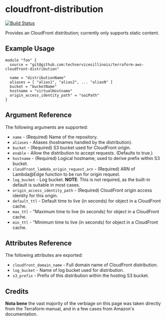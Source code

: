 # cloudfront-distribution

[![Build Status](https://drone.techservices.illinois.edu/api/badges/techservicesillinois/terraform-aws-cloudfront-distribution/status.svg)](https://drone.techservices.illinois.edu/techservicesillinois/terraform-aws-cloudfront-distribution)

Provides an CloudFront distribution; currently only supports static content.

Example Usage
-----------------

```hcl
module "foo" {
  source = "git@github.com:techservicesillinois/terraform-aws-cloudfront-distribution"

  name = "distributionName"
  aliases = [ "alias1", "alias2", ... "aliasN" ]
  bucket = "bucketName"
  hostname = "virtualHostname"
  origin_access_identity_path" = "oaiPath"
}
```

Argument Reference
-----------------

The following arguments are supported:

* `name` - (Required) Name of the repository.
* `aliases` - Aliases (hostnames handled by the distribution).
* `bucket` - (Required) S3 bucket used for CloudFront origin.
* `enable` - Allow the distribution to accept requests. (Defaults to true.)
* `hostname` - (Required) Logical hostname; used to derive prefix within S3 bucket.
* `cloudfront_lambda_origin_request_arn` - (Required) ARN of Lambda@Edge function to be run for origin request.
* `log_bucket` - Log bucket. **NOTE**: This is not required, as the built-in default is suitable in most cases.
* `origin_access_identity_path` - (Required) CloudFront origin access identity for this origin.
* `default_ttl` - Default time to live (in seconds) for object in a CloudFront cache.
* `max_ttl` - "Maximum time to live (in seconds) for object in a CloudFront cache.
* `min_ttl` - "Minimum time to live (in seconds) for object in a CloudFront cache.

Attributes Reference
--------------------

The following attributes are exported:

* `cloudfront_domain_name` - Full domain name of CloudFront distribution.
* `log_bucket` - Name of log bucket used for distribution.
* `s3_prefix` - Prefix of this distribution within the hosting S3 bucket.

Credits
--------------------

**Nota bene** the vast majority of the verbiage on this page was
taken directly from the Terraform manual, and in a few cases from
Amazon's documentation.
